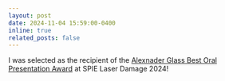 ```yaml
---
layout: post
date: 2024-11-04 15:59:00-0400
inline: true
related_posts: false
---
```


I was selected as the recipient of the [Alexnader Glass Best Oral Presentation Award](https://spie.org/conferences-and-exhibitions/laser-damage/program/awards) at SPIE Laser Damage 2024!